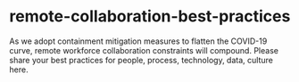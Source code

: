 # remote-collaboration-best-practices
As we adopt containment mitigation measures to flatten the COVID-19 curve, remote workforce collaboration constraints will compound. Please share your best practices for people, process, technology, data, culture here.
